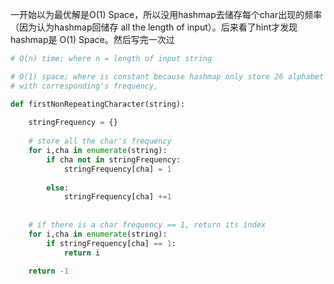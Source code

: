 
一开始以为最优解是O(1) Space，所以没用hashmap去储存每个char出现的频率（因为认为hashmap回储存 all the length of input）。后来看了hint才发现hashmap是 O(1) Space。然后写完一次过

```python
# O(n) time; where n = length of input string

# O(1) space; where is constant because hashmap only store 26 alphabet letter's 
# with corresponding's frequency,

def firstNonRepeatingCharacter(string):
	
	stringFrequency = {}
	
	# store all the char's frequency
	for i,cha in enumerate(string):
		if cha not in stringFrequency:
			stringFrequency[cha] = 1
			
		else:
			stringFrequency[cha] +=1
			
	
	# if there is a char frequency == 1, return its index
	for i,cha in enumerate(string):
		if stringFrequency[cha] == 1:
			return i
		
	return -1

```